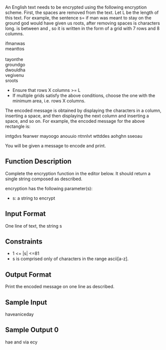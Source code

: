 An English text needs to be encrypted using the following encryption scheme.
First, the spaces are removed from the text. Let L be the length of this text.
For example, the sentence s= if man was meant to stay on the ground god would have given us roots, after removing spaces is  characters long.  is between  and , so it is written in the form of a grid with 7 rows and 8 columns.

ifmanwas <br> 
meanttos <br>         
tayonthe <br> 
groundgo <br> 
dwouldha <br> 
vegivenu <br> 
sroots

<ul>
    <li> Ensure that rows X columns >= L </li>
    <li> If multiple grids satisfy the above conditions, choose the one with the minimum area, i.e. rows X columns.</li>
</ul>
The encoded message is obtained by displaying the characters in a column, inserting a space, and then displaying the next column and inserting a space, and so on. For example, the encoded message for the above rectangle is:

imtgdvs fearwer mayoogo anouuio ntnnlvt wttddes aohghn sseoau

You will be given a message to encode and print.

<h2> Function Description </h2>

Complete the encryption function in the editor below. It should return a single string composed as described.

encryption has the following parameter(s):
<ul>
    <li> s: a string to encrypt </li>
</ul>
<h2> Input Format </h2>

One line of text, the string s

<h2> Constraints </h2>
<ul>
    <li> 1 <= |s| <=81 </li>
    <li> s is comprised only of characters in the range ascii[a-z]. </li>
</ul>

<h2> Output Format </h2>

Print the encoded message on one line as described.

<h2> Sample Input </h2>

haveaniceday

<h2> Sample Output 0 </h2>

hae and via ecy
